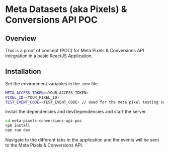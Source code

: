 # Meta Datasets (aka Pixels) & Conversions API POC

## Overview

This is a proof of concept (POC) for Meta Pixels & Conversions API integration in a basic ReactJS Application.

## Installation

Set the environment variables in the .env file.

```sh
META_ACCESS_TOKEN=<YOUR_ACCESS_TOKEN>
PIXEL_ID=<YOUR_PIXEL_ID>
TEST_EVENT_CODE=<TEST_EVENT_CODE> // Used for the meta pixel testing sandbox
```

Install the dependencies and devDependencies and start the server.

```sh
cd meta-pixels-conversions-api-poc
npm install
npm run dev
```

Navigate to the different tabs in the application and the events will be sent to the Meta Pixels & Conversions API.
